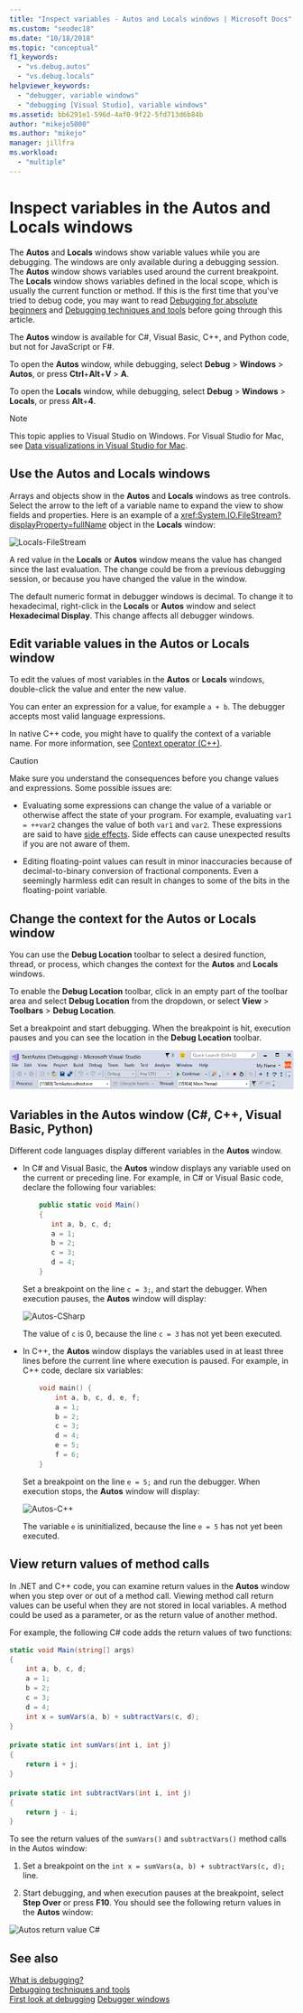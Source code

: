 ```yaml
---
title: "Inspect variables - Autos and Locals windows | Microsoft Docs"
ms.custom: "seodec18"
ms.date: "10/18/2018"
ms.topic: "conceptual"
f1_keywords:
  - "vs.debug.autos"
  - "vs.debug.locals"
helpviewer_keywords:
  - "debugger, variable windows"
  - "debugging [Visual Studio], variable windows"
ms.assetid: bb6291e1-596d-4af0-9f22-5fd713d6b84b
author: "mikejo5000"
ms.author: "mikejo"
manager: jillfra
ms.workload:
  - "multiple"
---
```

# Inspect variables in the Autos and Locals windows

The **Autos** and **Locals** windows show variable values while you are debugging. The windows are only available during a debugging session. The **Autos** window shows variables used around the current breakpoint. The **Locals** window shows variables defined in the local scope, which is usually the current function or method. If this is the first time that you've tried to debug code, you may want to read [Debugging for absolute beginners](../debugger/debugging-absolute-beginners.md) and [Debugging techniques and tools](../debugger/write-better-code-with-visual-studio.md) before going through this article.

 The **Autos** window is available for C#, Visual Basic, C++, and Python code, but not for JavaScript or F#.
  
To open the **Autos** window, while debugging, select **Debug** > **Windows** > **Autos**, or press **Ctrl**+**Alt**+**V** > **A**.  

To open the **Locals** window, while debugging, select **Debug** > **Windows** > **Locals**, or press **Alt**+**4**.

> [!NOTE]
> This topic applies to Visual Studio on Windows. For Visual Studio for Mac, see [Data visualizations in Visual Studio for Mac](/visualstudio/mac/data-visualizations).

## Use the Autos and Locals windows

Arrays and objects show in the **Autos** and **Locals** windows as tree controls. Select the arrow to the left of a variable name to expand the view to show fields and properties. Here is an example of a <xref:System.IO.FileStream?displayProperty=fullName> object in the **Locals** window:

![Locals-FileStream](../debugger/media/locals-filestream.png "Locals-FileStream")

A red value in the **Locals** or **Autos** window means the value has changed since the last evaluation. The change could be from a previous debugging session, or because you have changed the value in the window.

The default numeric format in debugger windows is decimal. To change it to hexadecimal, right-click in the **Locals** or **Autos** window and select **Hexadecimal Display**. This change affects all debugger windows.

## Edit variable values in the Autos or Locals window

To edit the values of most variables in the **Autos** or **Locals** windows, double-click the value and enter the new value.

You can enter an expression for a value, for example `a + b`. The debugger accepts most valid language expressions.

In native C++ code, you might have to qualify the context of a variable name. For more information, see [Context operator (C++)](../debugger/context-operator-cpp.md).

>[!CAUTION]
>Make sure you understand the consequences before you change values and expressions. Some possible issues are:
>
>-   Evaluating some expressions can change the value of a variable or otherwise affect the state of your program. For example, evaluating `var1 = ++var2` changes the value of both `var1` and `var2`. These expressions are said to have [side effects](https://en.wikipedia.org/wiki/Side_effect_\(computer_science\)). Side effects can cause unexpected results if you are not aware of them.
>
>-   Editing floating-point values can result in minor inaccuracies because of decimal-to-binary conversion of fractional components. Even a seemingly harmless edit can result in changes to some of the bits in the floating-point variable.

## Change the context for the Autos or Locals window

You can use the **Debug Location** toolbar to select a desired function, thread, or process, which changes the context for the **Autos** and **Locals** windows.

To enable the **Debug Location** toolbar, click in an empty part of the toolbar area and select **Debug Location** from the dropdown, or select **View** > **Toolbars** > **Debug Location**.

Set a breakpoint and start debugging. When the breakpoint is hit, execution pauses and you can see the location in the **Debug Location** toolbar.

![Debug Location toolbar](../debugger/media/debuglocationtoolbar.png "Debug Location toolbar")

## <a name="bkmk_whatvariables"></a> Variables in the Autos window (C#, C++, Visual Basic, Python)

 Different code languages display different variables in the **Autos** window.

 - In C# and Visual Basic, the **Autos** window displays any variable used on the current or preceding line. For example, in C# or Visual Basic code, declare the following four variables:

   ```csharp
       public static void Main()
       {
          int a, b, c, d;
          a = 1;
          b = 2;
          c = 3;
          d = 4;
       }
   ```

   Set a breakpoint on the line `c = 3;`, and start the debugger. When execution pauses, the **Autos** window will display:

   ![Autos-CSharp](../debugger/media/autos-csharp.png "Autos-CSharp")

   The value of `c` is 0, because the line `c = 3` has not yet been executed.

 - In C++, the **Autos** window displays the variables used in at least three lines before the current line where execution is paused. For example, in C++ code, declare six variables:

   ```C++
       void main() {
           int a, b, c, d, e, f;
           a = 1;
           b = 2;
           c = 3;
           d = 4;
           e = 5;
           f = 6;
       }
   ```

    Set a breakpoint on the line `e = 5;` and run the debugger. When execution stops, the **Autos** window will display:

    ![Autos-C++](../debugger/media/autos-cplus.png "Autos-C++")

    The variable `e` is uninitialized, because the line `e = 5` has not yet been executed.

##  <a name="bkmk_returnValue"></a> View return values of method calls
 In .NET and C++ code, you can examine return values in the **Autos** window when you step over or out of a method call. Viewing method call return values can be useful when they are not stored in local variables. A method could be used as a parameter, or as the return value of another method.

 For example, the following C# code adds the return values of two functions:

```csharp
static void Main(string[] args)
{
    int a, b, c, d;
    a = 1;
    b = 2;
    c = 3;
    d = 4;
    int x = sumVars(a, b) + subtractVars(c, d);
}

private static int sumVars(int i, int j)
{
    return i + j;
}

private static int subtractVars(int i, int j)
{
    return j - i;
}
```

To see the return values of the `sumVars()` and `subtractVars()` method calls in the Autos window:

1. Set a breakpoint on the `int x = sumVars(a, b) + subtractVars(c, d);` line.  
   
1. Start debugging, and when execution pauses at the breakpoint, select **Step Over** or press **F10**. You should see the following return values in the **Autos** window:  
   
  ![Autos return value C#](../debugger/media/autosreturnvaluecsharp2.png "Autos return value C#")  
  
## See also  
 [What is debugging?](../debugger/what-is-debugging.md)  
 [Debugging techniques and tools](../debugger/write-better-code-with-visual-studio.md)  
 [First look at debugging](../debugger/debugger-feature-tour.md)
 [Debugger windows](../debugger/debugger-windows.md)
